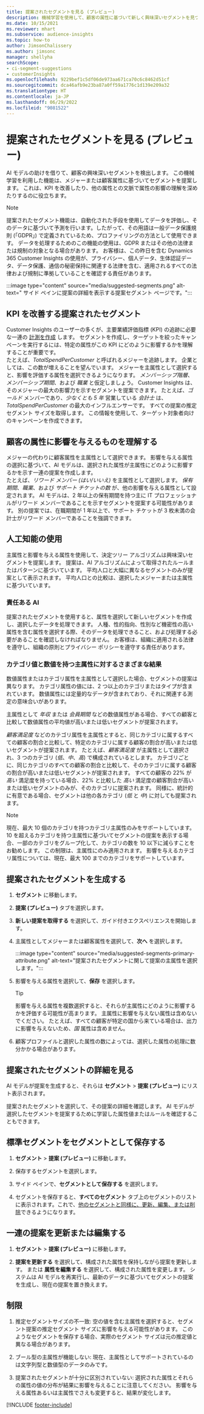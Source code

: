 ```yaml
---
title: 提案されたセグメントを見る (プレビュー)
description: 機械学習を使用して、顧客の属性に基づいて新しく興味深いセグメントを見つけることができます。
ms.date: 10/15/2021
ms.reviewer: mhart
ms.subservice: audience-insights
ms.topic: how-to
author: JimsonChalissery
ms.author: jimsonc
manager: shellyha
searchScope:
- ci-segment-suggestions
- customerInsights
ms.openlocfilehash: 9229bef1c5df06de973aa671ca70c6c8462d51cf
ms.sourcegitcommit: dca46afb9e23ba87a0ff59a1776c1d139e209a32
ms.translationtype: HT
ms.contentlocale: ja-JP
ms.lasthandoff: 06/29/2022
ms.locfileid: "9081522"
---
```

# <a name="suggested-segments-preview"></a>提案されたセグメントを見る (プレビュー)

AI モデルの助けを借りて、顧客の興味深いセグメントを検出します。 この機械学習を利用した機能は、メジャーまたは顧客属性に基づいてセグメントを提案します。 これは、KPI を改善したり、他の属性との文脈で属性の影響の理解を深めたりするのに役立ちます。 

> [!NOTE]
> 提案されたセグメント機能は、自動化された手段を使用してデータを評価し、そのデータに基づいて予測を行います。したがって、その用語は一般データ保護規則 (「GDPR」) で定義されているため、プロファイリングの方法として使用できます。 データを処理するためのこの機能の使用は、GDPR またはその他の法律または規制の対象となる場合があります。 お客様は、この昨日を含む Dynamics 365 Customer Insights の使用が、プライバシー、個人データ、生体認証データ、データ保護、通信の秘密保持に関連する法律を含む、適用されるすべての法律および規制に準拠していることを確認する責任があります。

:::image type="content" source="media/suggested-segments.png" alt-text=" サイド ペインに提案の詳細を表示する提案セグメント ページです。":::

## <a name="suggested-segments-to-improve-your-kpis"></a>KPI を改善する提案されたセグメント

Customer Insights のユーザーの多くが、主要業績評価指標 (KPI) の追跡に必要な一連の [計測を作成](measures.md) します。 セグメントを作成し、ターゲットを絞ったキャンペーンを実行するには、特定の属性がこの KPI にどのように影響するかを理解することが重要です。   
たとえば、*TotalSpendPerCustomer* と呼ばれるメジャーを追跡します。 企業としては、この数が増えることを望んでいます。 メジャーを主属性として選択すると、影響を評価する属性を選択できるようになります。 *メンバーシップ階層*、*メンバーシップ期間*、および *職業* と仮定しましょう。 Customer Insights は、そのメジャーの最大の影響力を示すセグメントを提案できます。 たとえば、*ゴールド* メンバーであり、*少なくとも 5 年* 営業している *会計士* は、*TotalSpendPerCustomer* の最大のインフルエンサーです。 すべての提案の推定セグメント サイズを取得します。 この情報を使用して、ターゲット対象者向けのキャンペーンを作成できます。

## <a name="understand-what-influences-a-customer-attribute"></a>顧客の属性に影響を与えるものを理解する

メジャーの代わりに顧客属性を主属性として選択できます。 影響を与える属性の選択に基づいて、AI モデルは、選択された属性が主属性にどのように影響するかを示す一連の提案を作成します。   
たとえば、*リワード メンバー (はい/いいえ)* を主属性として選択します。 *保有期間*、*職業*、および *サポート チケットの数* が、他の影響を与える属性として設定されます。 AI モデルは、2 年以上の保有期間を持つ主に IT プロフェッショナルがリワード メンバーであることを示すセグメントを提案する可能性があります。 別の提案では、在職期間が 1 年以上で、サポート チケットが 3 枚未満の会計士がリワード メンバーであることを強調できます。 

## <a name="artificial-intelligence-usage"></a>人工知能の使用

主属性と影響を与える属性を使用して、決定ツリー アルゴリズムは興味深いセグメントを提案します。 提案は、AI アルゴリズムによって取得されたルールまたはパターンに基づいています。 平均人口と大幅に異なるセグメントのみが提案として表示されます。 平均人口との比較は、選択したメジャーまたは主属性に基づいています。

### <a name="responsible-ai"></a>責任ある AI

提案されたセグメントを使用すると、属性を選択して新しいセグメントを作成し、選択したデータを処理できます。 人種、性的指向、性別など機密性の高い属性を含む属性を選択する際、そのデータを処理できること、および処理する必要があることを確認しなければなりません。 お客様は、組織に適用される法律を遵守し、組織の原則とプライバシー ポリシーを遵守する責任があります。

### <a name="different-results-for-primary-attributes-with-categorical-and-numeric-values"></a>カテゴリ値と数値を持つ主属性に対するさまざまな結果

数値属性またはカテゴリ属性を主属性として選択した場合、セグメントの提案は異なります。 カテゴリ属性の値には、2 つ以上のカテゴリまたはタイプが含まれています。 数値属性には定量的なデータが含まれており、それに関連する測定の意味合いがあります。

主属性として *年収* または *会員期間* などの数値属性がある場合、すべての顧客と比較して数値属性の平均値が高いまたは低いセグメントが提案されます。

*顧客満足度* などのカテゴリ属性を主属性とすると、同じカテゴリに属するすべての顧客の割合と比較して、特定のカテゴリに属する顧客の割合が高いまたは低いセグメントが提案されます。 たとえば、*顧客満足度* が主属性として選択され、3 つのカテゴリ (*低*、*中*、*高*) で構成されているとします。 カテゴリごとに、同じカテゴリのすべての顧客の割合と比較して、そのカテゴリに属する顧客の割合が高いまたは低いセグメントが提案されます。 すべての顧客の 22% が *高い* 満足度を持っている場合、22% と比較した *高い* 満足度の顧客割合が高いまたは低いセグメントのみが、そのカテゴリに提案されます。 同様に、統計的に有意である場合、セグメントは他の各カテゴリ (*低* と *中*) に対しても提案されます。

> [!NOTE]
> 現在、最大 10 個のカテゴリを持つカテゴリ主属性のみをサポートしています。 10 を超えるカテゴリを持つ主属性に基づいてセグメントの提案を表示する場合、一部のカテゴリをグループ化して、カテゴリの数を 10 以下に減らすことをお勧めします。 この制限は、主属性にのみ適用されます。 影響を与えるカテゴリ属性については、現在、最大 100 までのカテゴリをサポートしています。

## <a name="generate-suggested-segments"></a>提案されたセグメントを生成する

1. **セグメント** に移動します。

1. **提案 (プレビュー)** タブを選択します。

1. **新しい提案を取得する** を選択して、ガイド付きエクスペリエンスを開始します。

1. 主属性としてメジャーまたは顧客属性を選択して、**次へ** を選択します。

   :::image type="content" source="media/suggested-segments-primary-attribute.png" alt-text="提案されたセグメントに関して提案の主属性を選択します。":::

1. 影響を与える属性を選択して、**保存** を選択します。
   
   > [!TIP]
   > 影響を与える属性を複数選択すると、それらが主属性にどのように影響するかを評価する可能性が高まります。 主属性に影響を与えない属性は含めないでください。 たとえば、すべての顧客が特定の国から来ている場合は、出力に影響を与えないため、*国* 属性は含めません。

1. 顧客プロファイルと選択した属性の数によっては、選択した属性の処理に数分かかる場合があります。 

## <a name="view-details-of-a-suggested-segment"></a>提案されたセグメントの詳細を見る

AI モデルが提案を生成すると、それらは **セグメント** > **提案 (プレビュー)** にリスト表示されます。
 
提案されたセグメントを選択して、その提案の詳細を確認します。 AI モデルが選択したセグメントを提案するために学習した属性値またはルールを確認することもできます。

## <a name="save-a-suggestion-as-a-segment"></a>標準セグメントをセグメントとして保存する

1. **セグメント** > **提案 (プレビュー)** に移動します。

1. 保存するセグメントを選択します。 

1. サイド ペインで、**セグメントとして保存する** を選択します。 

1. セグメントを保存すると、**すべてのセグメント** タブ上のセグメントのリストに表示されます。これで、[他のセグメントと同様に、更新、編集、または削除](segments.md)できるようになります。

## <a name="refresh-or-edit-a-set-of-suggestions"></a>一連の提案を更新または編集する

1. **セグメント** > **提案 (プレビュー)** に移動します。

1. **提案を更新する** を選択して、構成された属性を保持しながら提案を更新します。 または **属性を編集する** を選択して、構成された属性を変更します。 システムは AI モデルを再実行し、最新のデータに基づいてセグメントの提案を生成し、現在の提案を置き換えます。

## <a name="limitations"></a>制限

1. 推定セグメントサイズの不一致: 空の値を含む主属性を選択すると、セグメント提案の推定セグメント サイズに影響を与える可能性があります。 このようなセグメントを保存する場合、実際のセグメント サイズは元の推定値と異なる場合があります。
 
2. ブール型の主属性が機能しない: 現在、主属性としてサポートされているのは文字列型と数値型のデータのみです。

3. 提案されたセグメントが十分に区別されていない: 選択された属性とそれらの属性の値の分布が結果に影響を与えることに注意してください。 影響を与える属性あるいは主属性でさえも変更すると、結果が変化します。



[!INCLUDE [footer-include](includes/footer-banner.md)]
